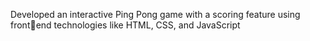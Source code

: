 
Developed an interactive Ping Pong game with a scoring feature using frontend technologies like HTML, CSS, and JavaScript

